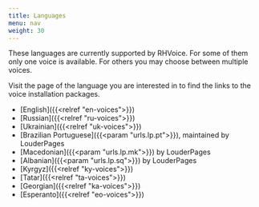 ```yaml
---
title: Languages
menu: nav
weight: 30
---
```


These languages are currently supported by RHVoice. For some of them
only one voice is available. For others you may choose between
multiple voices.

Visit the page of the language you are interested in to find the links
to the voice installation packages.

* [English]({{<relref "en-voices">}})
* [Russian]({{<relref "ru-voices">}})
* [Ukrainian]({{<relref "uk-voices">}})
* [Brazilian Portuguese]({{<param "urls.lp.pt">}}), maintained by LouderPages
* [Macedonian]({{<param "urls.lp.mk">}}) by LouderPages
* [Albanian]({{<param "urls.lp.sq">}}) by LouderPages
* [Kyrgyz]({{<relref "ky-voices">}})
* [Tatar]({{<relref "ta-voices">}})
* [Georgian]({{<relref "ka-voices">}})
* [Esperanto]({{<relref "eo-voices">}})
